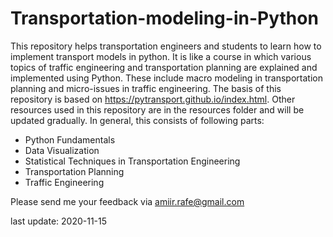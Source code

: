 # Transportation-modeling-in-Python
This repository helps transportation engineers and students to learn how to implement transport models in python. It is like a course in which various topics of traffic engineering and transportation planning are explained and implemented using Python. These include macro modeling in transportation planning and micro-issues in traffic engineering. The basis of this repository is based on https://pytransport.github.io/index.html. 
Other resources used in this repository are in the resources folder and will be updated gradually.
In general, this consists of following parts:
- Python Fundamentals 
- Data Visualization
- Statistical Techniques in Transportation Engineering
- Transportation Planning 
- Traffic Engineering

Please send me your feedback via amiir.rafe@gmail.com

last update: 2020-11-15
